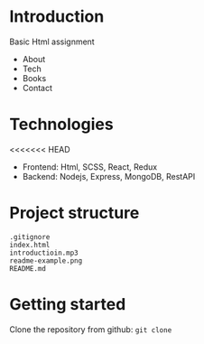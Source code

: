 # Introduction

Basic Html assignment

- About
- Tech
- Books
- Contact

# Technologies

<<<<<<< HEAD
- Frontend: Html, SCSS, React, Redux
- Backend: Nodejs, Express, MongoDB, RestAPI

# Project structure

    .gitignore
    index.html
    introductioin.mp3
    readme-example.png
    README.md

# Getting started

Clone the repository from github: `git clone`

